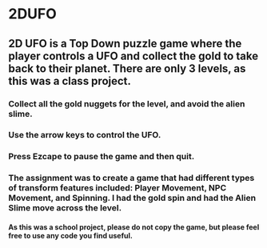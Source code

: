# 2DUFO
## 2D UFO is a Top Down puzzle game where the player controls a UFO and collect the gold to take back to their planet. There are only 3 levels, as this was a class project.
### Collect all the gold nuggets for the level, and avoid the alien slime.
### Use the arrow keys to control the UFO.
### Press Ezcape to pause the game and then quit.
### The assignment was to create a game that had different types of transform features included: Player Movement, NPC Movement, and Spinning. I had the gold spin and had the Alien Slime move across the level.
#### As this was a school project, please do not copy the game, but please feel free to use any code you find useful.
